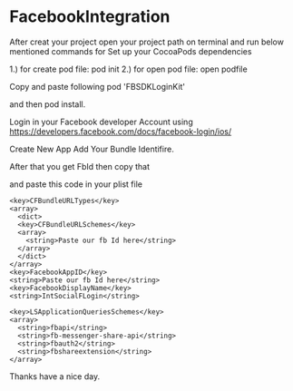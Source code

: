 # FacebookIntegration

After creat your project open your project path on terminal and run below mentioned commands for Set up your CocoaPods dependencies

1.) for create pod file: pod init
2.) for open pod file: open podfile

Copy and paste following 
pod 'FBSDKLoginKit' 

and then pod install.


Login in your Facebook developer Account using  https://developers.facebook.com/docs/facebook-login/ios/

Create New App
Add Your Bundle Identifire.

After that you get FbId then copy that

and paste this code in your plist file

```
<key>CFBundleURLTypes</key>
<array>
  <dict>
  <key>CFBundleURLSchemes</key>
  <array>
    <string>Paste our fb Id here</string>
  </array>
  </dict>
</array>
<key>FacebookAppID</key>
<string>Paste our fb Id here</string>
<key>FacebookDisplayName</key>
<string>IntSocialFLogin</string>

```
```
<key>LSApplicationQueriesSchemes</key>
<array>
  <string>fbapi</string>
  <string>fb-messenger-share-api</string>
  <string>fbauth2</string>
  <string>fbshareextension</string>
</array>
```

Thanks have a nice day.
